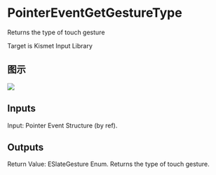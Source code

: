 # PointerEventGetGestureType

Returns the type of touch gesture

Target is Kismet Input Library

## 图示

![]($-20221218-19291888.png)

## Inputs

Input: Pointer Event Structure (by ref).  

## Outputs

Return Value: ESlateGesture Enum. Returns the type of touch gesture.

